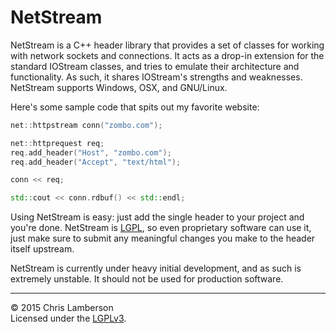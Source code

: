 NetStream
=========

NetStream is a C++ header library that provides a set of classes for working
with network sockets and connections. It acts as a drop-in extension for the
standard IOStream classes, and tries to emulate their architecture and
functionality. As such, it shares IOStream's strengths and weaknesses.
NetStream supports Windows, OSX, and GNU/Linux.

Here's some sample code that spits out my favorite website:

```C++
net::httpstream conn("zombo.com");

net::httprequest req;
req.add_header("Host", "zombo.com");
req.add_header("Accept", "text/html");

conn << req;

std::cout << conn.rdbuf() << std::endl;
```

Using NetStream is easy: just add the single header to your project and you're
done. NetStream is [LGPL][1], so even proprietary software can use it, just
make sure to submit any meaningful changes you make to the header itself
upstream.

NetStream is currently under heavy initial development, and as such is
extremely unstable. It should not be used for production software.

---------------------------------

© 2015 Chris Lamberson  
Licensed under the [LGPLv3][1].

[1]: https://www.gnu.org/licenses/lgpl-3.0-standalone.html
